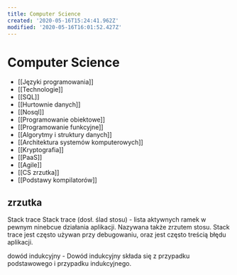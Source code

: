 ```yaml
---
title: Computer Science
created: '2020-05-16T15:24:41.962Z'
modified: '2020-05-16T16:01:52.427Z'
---
```


# Computer Science

* [[Języki programowania]]
* [[Technologie]]
* [[SQL]]
* [[Hurtownie danych]]
* [[Nosql]]
* [[Programowanie obiektowe]]
* [[Programowanie funkcyjne]]
* [[Algorytmy i struktury danych]]
* [[Architektura systemów komputerowych]]
* [[Kryptografia]]
* [[PaaS]]
* [[Agile]]
* [[CS zrzutka]]
* [[Podstawy kompilatorów]]

## zrzutka

 Stack trace
Stack trace (dosł. ślad stosu) - lista aktywnych ramek w pewnym ninebcue działania aplikacji. Nazywana także zrzutem stosu. Stack trace jest często używan przy debugowaniu, oraz jest często treścią błędu aplikacji.

dowód indukcyjny - Dowód indukcyjny składa się z przypadku podstawowego i przypadku indukcyjnego.
